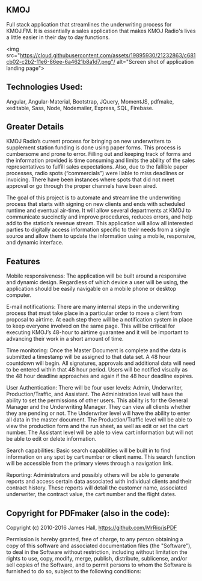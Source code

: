 KMOJ
----------------------------------------------
Full stack application that streamlines the underwriting process for KMOJ.FM. It is essentially a sales application that makes KMOJ Radio's lives a little easier in their day to day functions.

<img src="https://cloud.githubusercontent.com/assets/19895930/21232863/c681cb02-c2b2-11e6-86ee-6a4621b8a1d7.png"/ alt="Screen shot of application landing page">

Technologies Used:
-------------------------------------------------
Angular, Angular-Material, Bootstrap, JQuery, MomentJS, pdfmake, xeditable, Sass, Node, Nodemailer, Express, SQL, Firebase.

Greater Details
------------------------------------------------------------------------

KMOJ Radio’s current process for bringing on new underwriters to supplement station funding is done using paper forms. This process is cumbersome and prone to error. Filling out and keeping track of forms and the information provided is time consuming and limits the ability of the sales representatives to fulfill sales expectations. Also, due to the fallible paper processes, radio spots (“commercials”) were liable to miss deadlines or invoicing. There have been instances where spots that did not meet approval or go through the proper channels have been aired.


The goal of this project is to automate and streamline the underwriting process that starts with signing on new clients and ends with scheduled runtime and eventual air-time. It will allow several departments at KMOJ to communicate succinctly and improve procedures, reduces errors, and help add to the station’s revenue stream.
This application will allow all interested parties to digitally access information specific to their needs from a single source and allow them to update the information using a mobile, responsive, and dynamic interface.

Features
------------------------------------------------------------------------------
Mobile responsiveness:
	The application will be built around a responsive and dynamic design. Regardless of which device a user will be using, the application should be easily navigable on a mobile phone or desktop computer.


E-mail notifications:
	There are many internal steps in the underwriting process that must take place in a particular order to move a client from proposal to airtime. At each step there will be a notification system in place to keep everyone involved on the same page. This will be critical for executing KMOJ’s 48-hour to airtime guarantee and it will be important to advancing their work in a short amount of time.


Time monitoring:
Once the Master Document is complete and the data is submitted a timestamp will be assigned to that data set. A 48 hour countdown will begin. All signatures, approvals and additional data will need to be entered within that 48 hour period. Users will be notified visually as the 48 hour deadline approaches and again if the 48 hour deadline expires.


User Authentication:
	There will be four user levels: Admin, Underwriter, Production/Traffic, and Assistant. The Administration level will have the ability to set the permissions of other users. This ability is for the General Manager and the Underwriting Manager. They can view all clients whether they are pending or not. The Underwriter level will have the ability to enter all data in the master document. The Production/Traffic level will be able to view the production form and the run sheet, as well as edit or set the cart number. The Assistant level will be able to view cart information but will not be able to edit or delete information.


Search capabilities:
Basic search capabilities will be built in to find information on any spot by cart number or client name.  This search function will be accessible from the primary views through a navigation link.

Reporting:
 Administrators and possibly others will be able to generate reports and access certain data associated with individual clients and their contract history. These reports will detail the customer name, associated underwriter, the contract value, the cart number and the flight dates.


 Copyright for PDFmaker (also in the code):
--------------------------------------------------------------------------------
  Copyright (c) 2010-2016 James Hall, https://github.com/MrRio/jsPDF

  Permission is hereby granted, free of charge, to any person obtaining a copy of this software and associated documentation files (the "Software"), to deal in the Software without restriction, including without limitation the rights to use, copy, modify, merge, publish, distribute, sublicense, and/or sell copies of the Software, and to permit persons to whom the Software is furnished to do so, subject to the following conditions:
